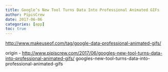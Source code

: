 ```yaml
---
title: Google’s New Tool Turns Data Into Professional Animated GIFs
author: PipisCrew
date: 2017-06-06
categories: [app]
toc: true
---
```


http://www.makeuseof.com/tag/google-data-professional-animated-gifs/

origin - http://www.pipiscrew.com/2017/06/googles-new-tool-turns-data-into-professional-animated-gifs/ googles-new-tool-turns-data-into-professional-animated-gifs
